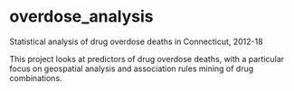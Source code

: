 # overdose_analysis
Statistical analysis of drug overdose deaths in Connecticut, 2012-18

This project looks at predictors of drug overdose deaths, with a particular focus on geospatial analysis and association rules mining of drug combinations.
